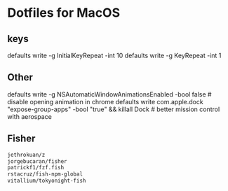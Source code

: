 # Dotfiles for MacOS

## keys

defaults write -g InitialKeyRepeat -int 10
defaults write -g KeyRepeat -int 1

## Other

defaults write -g NSAutomaticWindowAnimationsEnabled -bool false # disable opening animation in chrome
defaults write com.apple.dock "expose-group-apps" -bool "true" && killall Dock # better mission control with aerospace

## Fisher

```sh
jethrokuan/z
jorgebucaran/fisher
patrickf1/fzf.fish
rstacruz/fish-npm-global
vitallium/tokyonight-fish
```
